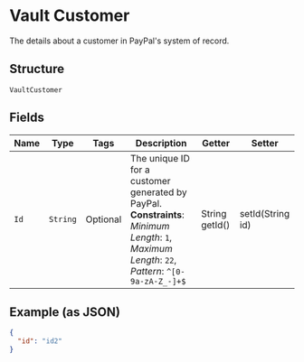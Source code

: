
# Vault Customer

The details about a customer in PayPal's system of record.

## Structure

`VaultCustomer`

## Fields

| Name | Type | Tags | Description | Getter | Setter |
|  --- | --- | --- | --- | --- | --- |
| `Id` | `String` | Optional | The unique ID for a customer generated by PayPal.<br>**Constraints**: *Minimum Length*: `1`, *Maximum Length*: `22`, *Pattern*: `^[0-9a-zA-Z_-]+$` | String getId() | setId(String id) |

## Example (as JSON)

```json
{
  "id": "id2"
}
```

